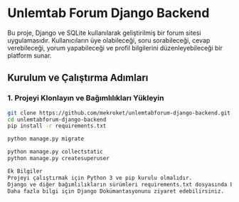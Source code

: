 # Unlemtab Forum Django Backend

Bu proje, Django ve SQLite kullanılarak geliştirilmiş bir forum sitesi uygulamasıdır. Kullanıcıların üye olabileceği, soru sorabileceği, cevap verebileceği, yorum yapabileceği ve profil bilgilerini düzenleyebileceği bir platform sunar.

## Kurulum ve Çalıştırma Adımları

### 1. Projeyi Klonlayın ve Bağımlılıkları Yükleyin

```bash
git clone https://github.com/mekroket/unlemtabforum-django-backend.git
cd unlemtabforum-django-backend
pip install -r requirements.txt

python manage.py migrate

python manage.py collectstatic
python manage.py createsuperuser

Ek Bilgiler
Projeyi çalıştırmak için Python 3 ve pip kurulu olmalıdır.
Django ve diğer bağımlılıkların sürümleri requirements.txt dosyasında belirtilmiştir.
Daha fazla bilgi için Django Dokümantasyonunu ziyaret edebilirsiniz.
